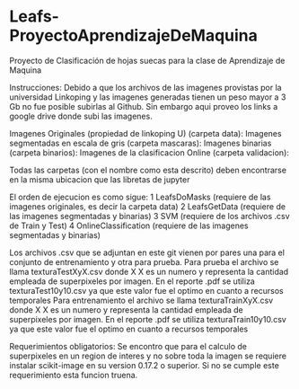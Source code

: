 # Leafs-ProyectoAprendizajeDeMaquina
 Proyecto de Clasificación de hojas suecas para la clase de Aprendizaje de Maquina

 Instrucciones:
 Debido a que los archivos de las imagenes provistas por la universidad Linkoping y las imagenes generadas tienen un peso mayor a 3 Gb no fue posible subirlas al Github. Sin embargo aqui proveo los links a google drive donde subi las imagenes.

 Imagenes  Originales (propiedad de linkoping U) (carpeta data): 
 Imagenes segmentadas en escala de gris (carpeta mascaras):
 Imagenes binarias (carpeta binarios):
 Imagenes de la clasificacion Online (carpeta validacion): 

Todas las carpetas (con el nombre como esta descrito) deben encontrarse en la misma ubicacion que las libretas de jupyter 

 El orden de ejecucion es como sigue:
 1 LeafsDoMasks (requiere de las imagenes originales, es decir la carpeta data)
 2 LeafsGetData (requiere de las imagenes segmentadas y binarias)
 3 SVM (requiere de los archivos .csv de Train y Test)
 4 OnlineClassification (requiere de las imagenes segmentadas y binarias)

 Los archivos .csv que se adjuntan en este git vienen por pares una para el conjunto de entrenamiento y otra para prueba.
Para prueba el archivo se llama texturaTestXyX.csv donde X X es un numero y representa la cantidad empleada de superpixeles por imagen. En el reporte .pdf se utiliza texturaTest10y10.csv ya que este valor fue el optimo en cuanto a recursos temporales
Para entrenamiento el archivo se llama texturaTrainXyX.csv donde X X es un numero y representa la cantidad empleada de superpixeles por imagen. En el reporte .pdf se utiliza texturaTrain10y10.csv ya que este valor fue el optimo en cuanto a recursos temporales

Requerimientos obligatorios:
Se encontro que para el calculo de superpixeles en un region de interes y no sobre toda la imagen se requiere instalar scikit-image en su version 0.17.2 o superior. Si no se cumple este requerimiento esta funcion truena.
